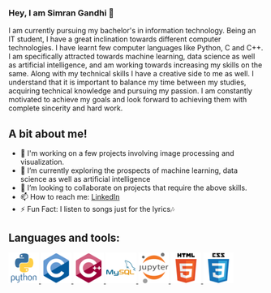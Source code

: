 ### Hey, I am Simran Gandhi 👋

I am currently pursuing my bachelor's in information technology. Being an IT student, I have a great inclination towards different computer technologies. I have learnt few computer languages like Python, C and C++.  I am specifically attracted towards machine learning, data science as well as artificial intelligence, and am working towards increasing my skills on the same. Along with my technical skills I have a creative side to me as well. I understand that it is important to balance my time between my studies, acquiring technical knowledge and pursuing my passion. I am constantly motivated to achieve my goals and look forward to achieving them with complete sincerity and hard work.

## A bit about me!

- 🔭 I'm working on a few projects involving image processing and visualization.
- 🌱 I’m currently exploring the prospects of machine learning, data science as well as artificial intelligence
- 👯 I’m looking to collaborate on projects that require the above skills.
- 📫 How to reach me: [LinkedIn](https://www.linkedin.com/in/simran-gandhi-8b574319a/)
- ⚡ Fun Fact: I listen to songs just for the lyrics🎶

## Languages and tools:
<p align="left"> <a href="https://www.python.org/" target="_blank"> <img src="https://raw.githubusercontent.com/devicons/devicon/master/icons/python/python-original-wordmark.svg" alt="python" width="60" height="60"/> </a> <a href="https://www.cprogramming.com/" target="_blank"> <img src="https://raw.githubusercontent.com/devicons/devicon/master/icons/c/c-original.svg" alt="c" width="60" height="60"/> </a> <a href="https://isocpp.org/" target="_blank"> <img src="https://raw.githubusercontent.com/devicons/devicon/master/icons/cplusplus/cplusplus-original.svg" alt="c++" width="60" height="60"/> </a> <a href="https://www.mysql.com/" target="_blank"> <img src="https://raw.githubusercontent.com/devicons/devicon/master/icons/mysql/mysql-original-wordmark.svg" alt="mysql" width="60" height="60"/> </a><a href="https://jupyter.org/" target="_blank"> <img src="https://raw.githubusercontent.com/devicons/devicon/master/icons/jupyter/jupyter-original-wordmark.svg" alt="jupyter" width="60" height="60"/> </a><a href="https://html.com/" target="_blank"> <img src="https://raw.githubusercontent.com/devicons/devicon/master/icons/html5/html5-original-wordmark.svg" alt="html" width="60" height="60"/> </a><a href="https://www.w3.org/Style/CSS/Overview.en.html" target="_blank"> <img src="https://raw.githubusercontent.com/devicons/devicon/master/icons/css3/css3-original-wordmark.svg" alt="css" width="60" height="60"/> </a></p>


